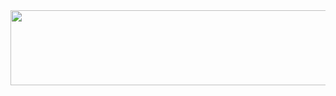 <a href="https://github.com/devxb/gitanimals">
  <img src="https://render.gitanimals.org/lines/apr-dykim?pet-id=1" width="1000" height="120"/>
</a>
